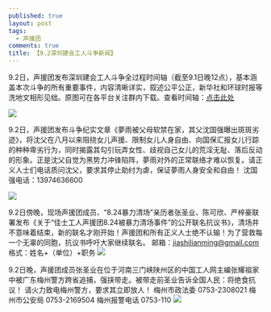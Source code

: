 ```yaml
---
published: true
layout: post
tags:
  - 声援团
comments: true
title: 【9.2深圳建会工人斗争新闻】
---
```


9.2日，声援团发布深圳建会工人斗争全过程时间轴（截至9.1日晚12点），基本涵盖本次斗争的所有重要事件，内容清晰详实，叙述公平公正，新华社和环球时报等洗地文相形见绌。原图可在各平台关注群内下载。查看时间轴：[点击此处](https://fanduiqingchang01.github.io/xinshijianzhou02/)

![](https://ae01.alicdn.com/kf/HTB1Qet8KxGYBuNjy0Fnq6x5lpXak.jpg)


9.2日，声援团发布斗争纪实文章《夢雨被父母软禁在家，其父沈国强曝出斑斑劣迹》，将沈父在八月以来阻挠女儿声援、限制女儿人身自由、向国保汇报女儿行踪的种种卑劣行为，同时揭露其勾引玩弄女性、歧视自己女儿的荒淫无耻、落后反动的形象。正是沈父自觉为黑势力冲锋陷阵，夢雨对外的正常联络才难以恢复。请正义人士们电话质问沈父，要求其停止助纣为虐，保证夢雨人身安全和自由！
沈国强电话：13974636600

![](https://ae01.alicdn.com/kf/HTB1.Vzcu.OWBKNjSZKzq6xfWFXak.jpg)

9.2日傍晚，现场声援团成员、“8.24暴力清场”亲历者张圣业、陈可欣、严梓豪联署发布《关于“佳士工人声援团8.24被暴力清场事件”的公开联名抗议书》，清场并不意味着结束，新的联名才刚开始！声援团和所有正义人士绝不认输！为了营救每一个无辜的同胞，抗议书呼吁大家继续联名。
邮箱：[jiashilianming@gmail.com](mailto:jiashilianming@gmail.com)
格式：姓名+（单位）+职务
![](https://ae01.alicdn.com/kf/HTB1DX7dKgmTBuNjy1Xbq6yMrVXaT.jpg)


9.2日晚，声援团成员张圣业在位于河南三门峡陕州区的中国工人网主编张耀祖家中被广东梅州警方跨省追捕，强挟带走。被带走前圣业告诉全国人民：将绝食抗议！
请火力致电梅州警方，要求其立即放人！
梅州市政法委 0753-2308021
梅州市公安局 0753-2169504
梅州报警电话 0753-110
![](https://i.loli.net/2018/08/27/5b8401806255f.bmp)
